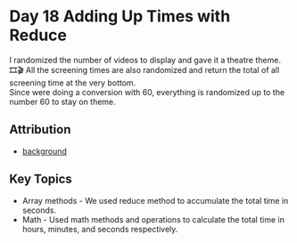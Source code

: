 # Day 18 Adding Up Times with Reduce 

I randomized the number of videos to display and gave it a theatre theme. 🎞️🎬 All the screening times are also randomized and return the total of all screening time at the very bottom.  
Since were doing a conversion with 60, everything is randomized up to the number 60 to stay on theme.  

## Attribution
* [background](https://unsplash.com/photos/people-watching-concert-during-nighttime-RV6-09J3HYU)


## Key Topics
* Array methods - We used reduce method to accumulate the total time in seconds.
* Math - Used math methods and operations to calculate the total time in hours, minutes, and seconds respectively. 
